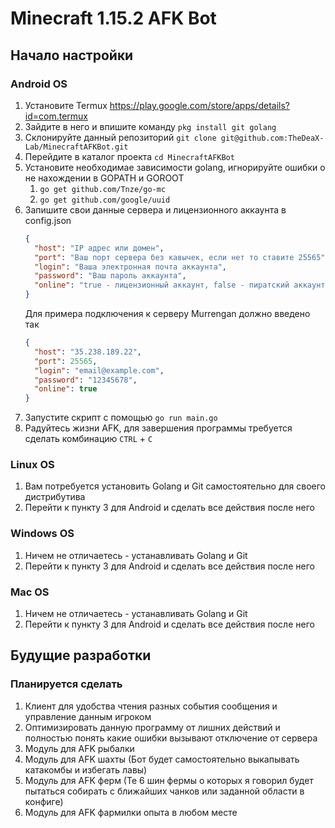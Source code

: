 # Minecraft 1.15.2 AFK Bot
## Начало настройки
### Android OS
1) Установите Termux https://play.google.com/store/apps/details?id=com.termux
2) Зайдите в него и впишите команду `pkg install git golang`
3) Склонируйте данный репозиторий `git clone git@github.com:TheDeaX-Lab/MinecraftAFKBot.git`
4) Перейдите в каталог проекта `cd MinecraftAFKBot`
5) Установите необходимае зависимости golang, игнорируйте ошибки о не нахождении в GOPATH и GOROOT
    1) `go get github.com/Tnze/go-mc`
    2) `go get github.com/google/uuid`
6) Запишите свои данные сервера и лицензионного аккаунта в config.json
    ```json
    {
      "host": "IP адрес или домен",
      "port": "Ваш порт сервера без кавычек, если нет то ставите 25565",
      "login": "Ваша электронная почта аккаунта",
      "password": "Ваш пароль аккаунта",
      "online": "true - лицензионный аккаунт, false - пиратский аккаунт, применит ник под login"
    }
    ```
    Для примера подключения к серверу Murrengan должно введено так
    ```json
    {
      "host": "35.238.189.22",
      "port": 25565,
      "login": "email@example.com",
      "password": "12345678",
      "online": true
    }
    ```
7) Запустите скрипт с помощью `go run main.go`
8) Радуйтесь жизни AFK, для завершения программы требуется сделать комбинацию `CTRL` + `C`

### Linux OS
1) Вам потребуется установить Golang и Git самостоятельно для своего дистрибутива
2) Перейти к пункту 3 для Android и сделать все действия после него

### Windows OS
1) Ничем не отличаетесь - устанавливать Golang и Git
2) Перейти к пункту 3 для Android и сделать все действия после него

### Mac OS
1) Ничем не отличаетесь - устанавливать Golang и Git
2) Перейти к пункту 3 для Android и сделать все действия после него

## Будущие разработки
### Планируется сделать
1) Клиент для удобства чтения разных события сообщения и управление данным игроком
2) Оптимизировать данную программу от лишних действий и полностью понять какие ошибки вызывают отключение от сервера
3) Модуль для AFK рыбалки
4) Модуль для AFK шахты (Бот будет самостоятельно выкапывать катакомбы и избегать лавы)
5) Модуль для AFK ферм (Те 6 шин фермы о которых я говорил будет пытаться собирать с ближайших чанков или заданной области в конфиге)
6) Модуль для AFK фармилки опыта в любом месте
